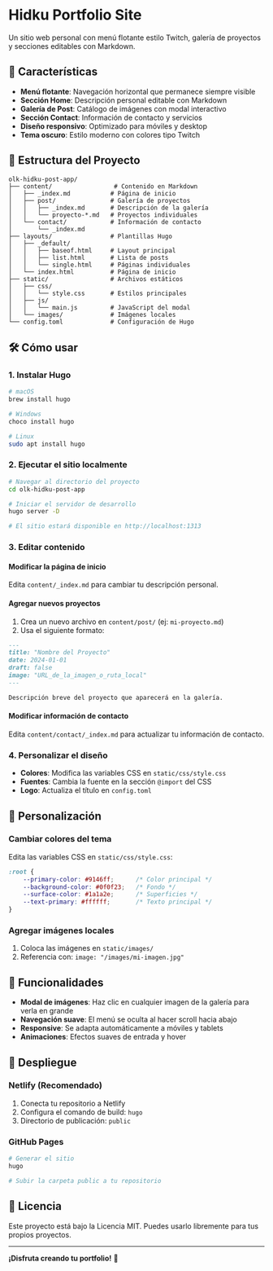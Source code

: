# Hidku Portfolio Site

Un sitio web personal con menú flotante estilo Twitch, galería de proyectos y secciones editables con Markdown.

## 🚀 Características

- **Menú flotante**: Navegación horizontal que permanece siempre visible
- **Sección Home**: Descripción personal editable con Markdown
- **Galería de Post**: Catálogo de imágenes con modal interactivo
- **Sección Contact**: Información de contacto y servicios
- **Diseño responsivo**: Optimizado para móviles y desktop
- **Tema oscuro**: Estilo moderno con colores tipo Twitch

## 📁 Estructura del Proyecto

```
olk-hidku-post-app/
├── content/                 # Contenido en Markdown
│   ├── _index.md           # Página de inicio
│   ├── post/               # Galería de proyectos
│   │   ├── _index.md       # Descripción de la galería
│   │   └── proyecto-*.md   # Proyectos individuales
│   └── contact/            # Información de contacto
│       └── _index.md
├── layouts/                # Plantillas Hugo
│   ├── _default/
│   │   ├── baseof.html     # Layout principal
│   │   ├── list.html       # Lista de posts
│   │   └── single.html     # Páginas individuales
│   └── index.html          # Página de inicio
├── static/                 # Archivos estáticos
│   ├── css/
│   │   └── style.css       # Estilos principales
│   ├── js/
│   │   └── main.js         # JavaScript del modal
│   └── images/             # Imágenes locales
└── config.toml             # Configuración de Hugo
```

## 🛠️ Cómo usar

### 1. Instalar Hugo

```bash
# macOS
brew install hugo

# Windows
choco install hugo

# Linux
sudo apt install hugo
```

### 2. Ejecutar el sitio localmente

```bash
# Navegar al directorio del proyecto
cd olk-hidku-post-app

# Iniciar el servidor de desarrollo
hugo server -D

# El sitio estará disponible en http://localhost:1313
```

### 3. Editar contenido

#### Modificar la página de inicio
Edita `content/_index.md` para cambiar tu descripción personal.

#### Agregar nuevos proyectos
1. Crea un nuevo archivo en `content/post/` (ej: `mi-proyecto.md`)
2. Usa el siguiente formato:

```markdown
---
title: "Nombre del Proyecto"
date: 2024-01-01
draft: false
image: "URL_de_la_imagen_o_ruta_local"
---

Descripción breve del proyecto que aparecerá en la galería.
```

#### Modificar información de contacto
Edita `content/contact/_index.md` para actualizar tu información de contacto.

### 4. Personalizar el diseño

- **Colores**: Modifica las variables CSS en `static/css/style.css`
- **Fuentes**: Cambia la fuente en la sección `@import` del CSS
- **Logo**: Actualiza el título en `config.toml`

## 🎨 Personalización

### Cambiar colores del tema
Edita las variables CSS en `static/css/style.css`:

```css
:root {
    --primary-color: #9146ff;      /* Color principal */
    --background-color: #0f0f23;   /* Fondo */
    --surface-color: #1a1a2e;      /* Superficies */
    --text-primary: #ffffff;       /* Texto principal */
}
```

### Agregar imágenes locales
1. Coloca las imágenes en `static/images/`
2. Referencia con: `image: "/images/mi-imagen.jpg"`

## 📱 Funcionalidades

- **Modal de imágenes**: Haz clic en cualquier imagen de la galería para verla en grande
- **Navegación suave**: El menú se oculta al hacer scroll hacia abajo
- **Responsive**: Se adapta automáticamente a móviles y tablets
- **Animaciones**: Efectos suaves de entrada y hover

## 🚀 Despliegue

### Netlify (Recomendado)
1. Conecta tu repositorio a Netlify
2. Configura el comando de build: `hugo`
3. Directorio de publicación: `public`

### GitHub Pages
```bash
# Generar el sitio
hugo

# Subir la carpeta public a tu repositorio
```

## 📝 Licencia

Este proyecto está bajo la Licencia MIT. Puedes usarlo libremente para tus propios proyectos.

---

**¡Disfruta creando tu portfolio!** 🎉

